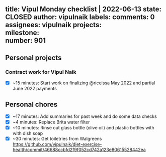 title:	Vipul Monday checklist | 2022-06-13
state:	CLOSED
author:	vipulnaik
labels:	
comments:	0
assignees:	vipulnaik
projects:	
milestone:	
number:	901
--
## Personal projects

### Contract work for Vipul Naik

- [x] ~15 minutes: Start work on finalizing @riceissa May 2022 and partial June 2022 payments

## Personal chores

- [x] ~17 minutes: Add summaries for past week and do some data checks
- [x] ~4 minutes: Replace Brita water filter
- [x] ~10 minutes: Rinse out glass bottle (olive oil) and plastic bottles with with dish soap
- [x] ~30 minutes: Get toiletries from Walgreens https://github.com/vipulnaik/diet-exercise-health/commit/46688ccbfd2f9f052cd742a123e80615528442ea 
